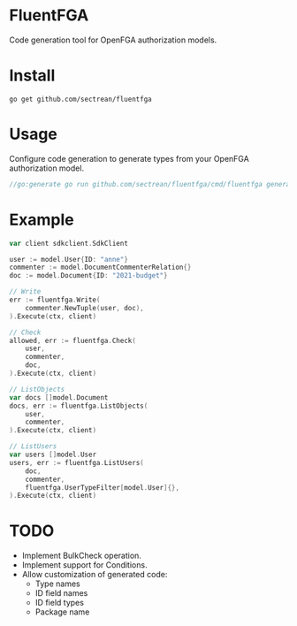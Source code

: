 FluentFGA
=========

Code generation tool for OpenFGA authorization models.

# Install

```shell
go get github.com/sectrean/fluentfga
```

# Usage

Configure code generation to generate types from your OpenFGA authorization model.

```go
//go:generate go run github.com/sectrean/fluentfga/cmd/fluentfga generate --clean model.fga ./model/
```

# Example

```go
var client sdkclient.SdkClient

user := model.User{ID: "anne"}
commenter := model.DocumentCommenterRelation{}
doc := model.Document{ID: "2021-budget"}

// Write
err := fluentfga.Write(
    commenter.NewTuple(user, doc),
).Execute(ctx, client)

// Check
allowed, err := fluentfga.Check(
    user,
    commenter,
    doc,
).Execute(ctx, client)

// ListObjects
var docs []model.Document
docs, err := fluentfga.ListObjects(
    user,
    commenter,
).Execute(ctx, client)

// ListUsers
var users []model.User
users, err := fluentfga.ListUsers(
    doc,
    commenter,
    fluentfga.UserTypeFilter[model.User]{},
).Execute(ctx, client)
```

# TODO

- Implement BulkCheck operation.
- Implement support for Conditions.
- Allow customization of generated code:
    - Type names
    - ID field names
    - ID field types
    - Package name
